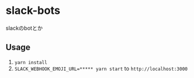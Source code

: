 # slack-bots
slackのbotとか

## Usage
1. `yarn install`
2. `SLACK_WEBHOOK_EMOJI_URL=***** yarn start` to `http://localhost:3000`